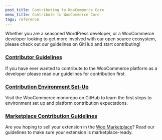 ```yaml
---
post_title: Contributing to WooCommerce Core
menu_title: Contribute to WooCommerce Core
tags: reference
---
```


Whether you are a seasoned WordPress developer, or a WooCommerce developer looking to get more involved with our open source ecosystem, please check out our guidelines on GitHub and start contributing!

### [Contributor Guidelines](https://github.com/woocommerce/woocommerce/blob/trunk/.github/CONTRIBUTING.md)

If you have ever wanted to contribute to the WooCommerce platform as a developer please read our guidelines for contribution first.

### [Contribution Environment Set-Up](https://github.com/woocommerce/woocommerce/tree/trunk)

Visit the WooCommerce monorepo on GitHub to learn the first steps to environment set up and platform contribution expectations.

### [Marketplace Contribution Guidelines](https://woocommerce.com/document/marketplace-overview/)

Are you hoping to sell your extension in the [Woo Marketplace](https://woocommerce.com/marketplace/)? Read our guidelines to make sure your extension is marketplace-ready.

